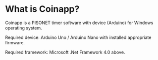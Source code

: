 # What is Coinapp?
Coinapp is a PISONET timer software with device (Arduino) for Windows operating system.


Required device: Arduino Uno / Arduino Nano with installed appropriate firmware.

Required framework: Microsoft .Net Framework 4.0 above.
